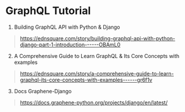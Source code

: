 # GraphQL Tutorial
1. Building GraphQL API with Python & Django
> https://ednsquare.com/story/building-graphql-api-with-python-django-part-1-introduction------OBAmL0
2. A Comprehensive Guide to Learn GraphQL & Its Core Concepts with examples
> https://ednsquare.com/story/a-comprehensive-guide-to-learn-graphql-its-core-concepts-with-examples------gr6f1v
3. Docs Graphene-Django
> https://docs.graphene-python.org/projects/django/en/latest/